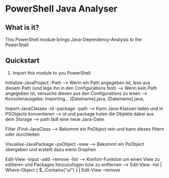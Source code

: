# PowerShell Java Analyser

## What is it?

This PowerShell module brings Java-Dependency-Analysis to the PowerShell

## Quickstart

1. Import this module to you PowerShell

Initialize-JavaProject -Path
--> Wenn ein Path angegeben ist, lese aus diesem Path (und lege ihn in den Configurations fest)
--> Wenn kein Path angegeben ist, versuche diesen aus den Configurations zu lesen
--> Konsolenausgebe: Importing... [Dateiname].java, [Dateiname].java,

Import-JavaClasses -id -package -path
--> Kann Java-Klassen laden und in PSObjects konvertieren
--> id und package holen die Objekte dabei aus dem Storage
--> path lädt eine neue Java-Datei

Filter /Find-JavaClass
--> Bekommt ein PsObject rein und kann dieses filtern oder durchleiten

Visualise-JavaPackage -psObject -view
--> Bekommt ein PsObject übergeben und erstellt dazu eienn Graphen

Edit-View -input -add -remove -list
--> Konfort-Funktion um einen View zu editieren und Packages hinzuzufügen bzw zu entfernen
--> Edit-View -list | Where-Object { $_.Contains("ui") } | Edit-View -remove